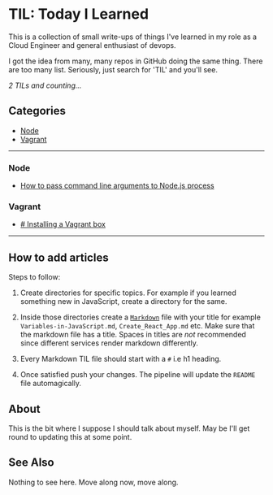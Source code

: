 # TIL: Today I Learned

This is a collection of small write-ups of things I've learned in my role as a Cloud Engineer and
general enthusiast of devops.

I got the idea from many, many repos in GitHub doing the same thing. There are too many list.
Seriously, just search for 'TIL' and you'll see.


_2 TILs and counting..._


## Categories


- [Node](#node)
- [Vagrant](#vagrant)


---


### Node


- [How to pass command line arguments to Node.js process](./docs/node/pass-command-line-agruments-to-node.md)


### Vagrant


- [# Installing a Vagrant box](./docs/vagrant/vagrant-and-vmware-fusion-13-player-on-apple-silicon.md)


---


## How to add articles

Steps to follow:

1. Create directories for specific topics. For example if you learned something new in JavaScript,
   create a directory for the same.

2. Inside those directories create a [`Markdown`](https://www.markdownguide.org/basic-syntax/)
	 file with your title for example `Variables-in-JavaScript.md`,
	 `Create_React_App.md` etc. Make sure that the markdown file has a title.
	 Spaces in titles are _not_ recommended since different services render
	 markdown differently.

3. Every Markdown TIL file should start with a `#` i.e h1 heading.

4. Once satisfied push your changes. The pipeline will update the `README` file automagically.


## About

This is the bit where I suppose I should talk about myself. May be I'll get round to updating this
at some point.

## See Also

Nothing to see here. Move along now, move along.
